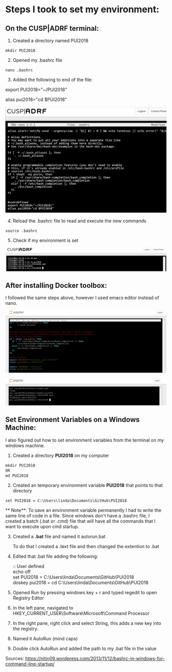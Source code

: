 # Steps I took to set my environment:

## On the CUSP|ADRF terminal:

1. Created a directory named PUI2018
```
mkdir PUI2018
```
2. Opened my .bashrc file
```
nano .bashrc
```
3. Added the following to end of the file:

export PUI2018="~/PUI2018"

alias pui2018="cd $PUI2018"

![Alt text](../HW1_lj1232/images/ADRF_ljaber_.bashrc.JPG ".bashrc file")

4. Reload the .bashrc file to read and execute the new commands

```
source .bashrc
```
5. Check if my environment is set

![Alt text](../HW1_lj1232/images/ADRF_set%20_env.JPG "terminal")

## After installing Docker toolbox:

I followed the same steps above, however I used emacs editor instead of nano.

![Alt text](../HW1_lj1232/images/docker_.bashrc.JPG "docker .bashrc")

![Alt text](../HW1_lj1232/images/docker_set_env.JPG "terminal")

## Set Environment Variables on a Windows Machine:

I also figured out how to set environment variables from the terminal on my windows machine.

1. Created a directory **PUI2018** on my computer 
```
mkdir PUI2018 
OR 
md PUI2018 
```
2. Created an temporary environment variable **PUI2018** that points to that directory
```
set PUI2018 = C:\Users\linda\Documents\GitHub\PUI2018
```

   ** Note**: To save an environment variable permanently I had to write the same line of code in a file. Since windows don't have a .bashrc file, I created a batch (.bat or .cmd) file that will have all the commands that I want to execute upon cmd startup.

3. Created a **.bat** file and named it autorun.bat

   To do that I created a .text file and then changed the extention to .bat

4. Edited that .bat file adding the following:

   :: User defined  
   echo off  
   set PUI2018 = C:\Users\linda\Documents\GitHub\PUI2018  
   doskey pui2018 = cd C:\Users\linda\Documents\GitHub\PUI2018

5. Opened Run by pressing windows key + r and typed regedit to open Registry Editor

6. In the left pane, navigated to HKEY_CURRENT_USER\Software\Microsoft\Command Processor

7. In the right pane, right click and select String, this adds a new key into the registry.

8. Named it AutoRun (mind caps)

9. Double click AutoRun and added the path to my .bat file in the value 


Sources: https://nitin09.wordpress.com/2013/11/12/bashrc-in-windows-for-command-line-startup/
    
    
      
    
